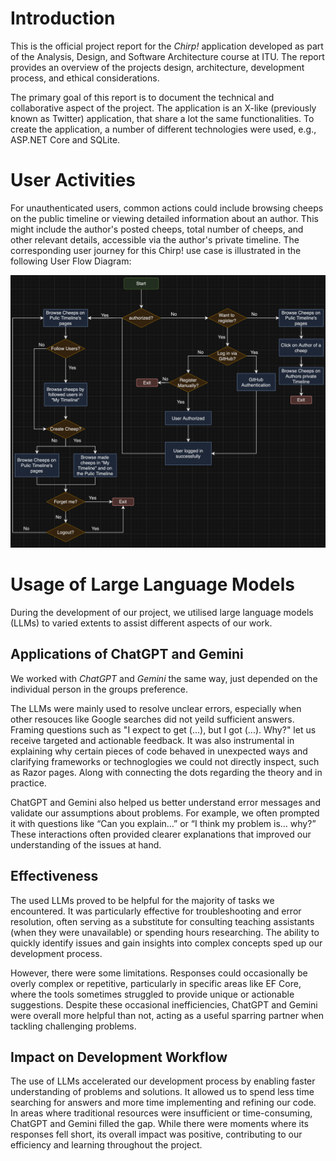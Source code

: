 # Introduction
This is the official project report for the _Chirp!_ application developed as part of the Analysis, Design, and Software Architecture course at ITU. The report provides an overview of the projects design, architecture, development process, and ethical considerations.

The primary goal of this report is to document the technical and collaborative aspect of the project. The application is an X-like (previously known as Twitter) application, that share a lot the same functionalities. To create the application, a number of different technologies were used, e.g., ASP.NET Core and SQLite.

# User Activities
For unauthenticated users, common actions could include browsing cheeps on the public timeline or viewing detailed information about an author. This might include the author's posted cheeps, total number of cheeps, and other relevant details, accessible via the author's private timeline. The corresponding user journey for this Chirp! use case is illustrated in the following User Flow Diagram:

![User Flow Diagram for the _Chirp!_ application](../docs/images/UserFlowDiagramf.png)


# Usage of Large Language Models
During the development of our project, we utilised large language models (LLMs) to varied extents to assist different aspects of our work. 

## Applications of ChatGPT and Gemini
We worked with *ChatGPT* and *Gemini* the same way, just depended on the individual person in the groups preference.

The LLMs were mainly used to resolve unclear errors, especially when other resouces like Google searches did not yeild sufficient answers. Framing questions such as "I expect to get (...), but I got (...). Why?" let us receive targeted and actionable feedback. It was also instrumental in explaining why certain pieces of code behaved in unexpected ways and clarifying frameworks or technoglogies we could not directly inspect, such as Razor pages. Along with connecting the dots regarding the theory and in practice.

ChatGPT and Gemini also helped us better understand error messages and validate our assumptions about problems. For example, we often prompted it with questions like “Can you explain…” or “I think my problem is… why?” These interactions often provided clearer explanations that improved our understanding of the issues at hand.

## Effectiveness
The used LLMs proved to be helpful for the majority of tasks we encountered. It was particularly effective for troubleshooting and error resolution, often serving as a substitute for consulting teaching assistants (when they were unavailable) or spending hours researching. The ability to quickly identify issues and gain insights into complex concepts sped up our development process.

However, there were some limitations. Responses could occasionally be overly complex or repetitive, particularly in specific areas like EF Core, where the tools sometimes struggled to provide unique or actionable suggestions. Despite these occasional inefficiencies, ChatGPT and Gemini were overall more helpful than not, acting as a useful sparring partner when tackling challenging problems. 

## Impact on Development Workflow
The use of LLMs accelerated our development process by enabling faster understanding of problems and solutions. It allowed us to spend less time searching for answers and more time implementing and refining our code. In areas where traditional resources were insufficient or time-consuming, ChatGPT and Gemini filled the gap. While there were moments where its responses fell short, its overall impact was positive, contributing to our efficiency and learning throughout the project.      